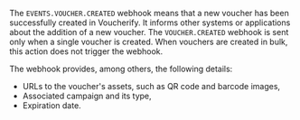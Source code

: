 The `EVENTS.VOUCHER.CREATED` webhook means that a new voucher has been successfully created in Voucherify. It informs other systems or applications about the addition of a new voucher. The `VOUCHER.CREATED` webhook is sent only when a single voucher is created. When vouchers are created in bulk, this action does not trigger the webhook. 

The webhook provides, among others, the following details:
- URLs to the voucher's assets, such as QR code and barcode images,
- Associated campaign and its type,
- Expiration date.